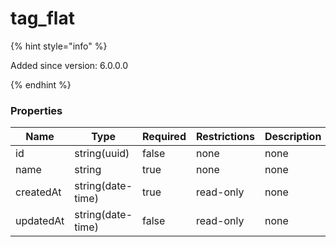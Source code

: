 
# tag_flat

{% hint style="info" %}

Added since version: 6.0.0.0

{% endhint %}

### Properties

|Name|Type|Required|Restrictions|Description|
|---|---|---|---|---|
|id|string(uuid)|false|none|none|
|name|string|true|none|none|
|createdAt|string(date-time)|true|read-only|none|
|updatedAt|string(date-time)|false|read-only|none|
